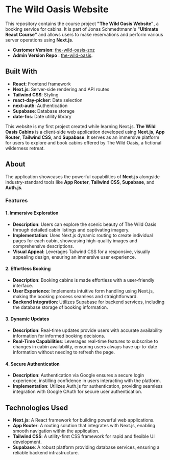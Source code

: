 # The Wild Oasis Website

This repository contains the course project **"The Wild Oasis Website"**, a booking service for cabins. It is part of Jonas Schmedtmann's **"Ultimate React Course"** and allows users to make reservations and perform various server operations using **Next.js**.

- **Customer Version**: [the-wild-oasis-zoz](https://the-wild-oasis-zoz.netlify.app/)
- **Admin Version Repo** : [the-wild-oasis](https://github.com/Ahmedabdelaziz77/the-wild-oasis).

## Built With

- **React**: Frontend framework
- **Next.js**: Server-side rendering and API routes
- **Tailwind CSS**: Styling
- **react-day-picker**: Date selection
- **next-auth**: Authentication
- **Supabase**: Database storage
- **date-fns**: Date utility library

This website is my first project created while learning Next.js. **The Wild Oasis Cabins** is a client-side web application developed using **Next.js**, **App Router**, **Tailwind CSS**, and **Supabase**. It serves as an immersive platform for users to explore and book cabins offered by The Wild Oasis, a fictional wilderness retreat.

## About

The application showcases the powerful capabilities of **Next.js** alongside industry-standard tools like **App Router**, **Tailwind CSS**, **Supabase**, and **Auth.js**.

### Features

#### 1. Immersive Exploration
- **Description**: Users can explore the scenic beauty of The Wild Oasis through detailed cabin listings and captivating imagery.
- **Implementation**: Uses Next.js dynamic routing to create individual pages for each cabin, showcasing high-quality images and comprehensive descriptions.
- **Visual Appeal**: Leverages Tailwind CSS for a responsive, visually appealing design, ensuring an immersive user experience.

#### 2. Effortless Booking
- **Description**: Booking cabins is made effortless with a user-friendly interface.
- **User Experience**: Implements intuitive form handling using Next.js, making the booking process seamless and straightforward.
- **Backend Integration**: Utilizes Supabase for backend services, including the database storage of booking information.

#### 3. Dynamic Updates
- **Description**: Real-time updates provide users with accurate availability information for informed booking decisions.
- **Real-Time Capabilities**: Leverages real-time features to subscribe to changes in cabin availability, ensuring users always have up-to-date information without needing to refresh the page.

#### 4. Secure Authentication
- **Description**: Authentication via Google ensures a secure login experience, instilling confidence in users interacting with the platform.
- **Implementation**: Utilizes Auth.js for authentication, providing seamless integration with Google OAuth for secure user authentication.

## Technologies Used

- **Next.js**: A React framework for building powerful web applications.
- **App Router**: A routing solution that integrates with Next.js, enabling smooth navigation within the application.
- **Tailwind CSS**: A utility-first CSS framework for rapid and flexible UI development.
- **Supabase**: A robust platform providing database services, ensuring a reliable backend infrastructure.
